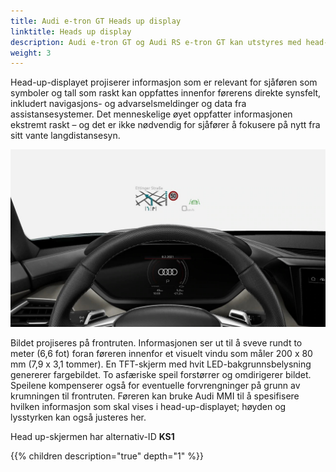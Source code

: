 ```yaml
---
title: Audi e-tron GT Heads up display
linktitle: Heads up display
description: Audi e-tron GT og Audi RS e-tron GT kan utstyres med head-up-display.
weight: 3
---
```


Head-up-displayet projiserer informasjon som er relevant for sjåføren som symboler og tall som raskt kan oppfattes innenfor førerens direkte synsfelt, inkludert navigasjons- og advarselsmeldinger og data fra assistansesystemer. Det menneskelige øyet oppfatter informasjonen ekstremt raskt – og det er ikke nødvendig for sjåfører å fokusere på nytt fra sitt vante langdistansesyn.

![Heads Up Display](headup.jpg "Heads up display på Audi e-tron GT")

Bildet projiseres på frontruten. Informasjonen ser ut til å sveve rundt to meter (6,6 fot) foran føreren innenfor et visuelt vindu som måler 200 x 80 mm (7,9 x 3,1 tommer). En TFT-skjerm med hvit LED-bakgrunnsbelysning genererer fargebildet. To asfæriske speil forstørrer og omdirigerer bildet. Speilene kompenserer også for eventuelle forvrengninger på grunn av krumningen til frontruten. Føreren kan bruke Audi MMI til å spesifisere hvilken informasjon som skal vises i head-up-displayet; høyden og lysstyrken kan også justeres her.

Head up-skjermen har alternativ-ID **KS1**

{{% children description="true" depth="1" %}}
